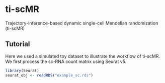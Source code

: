 # ti-scMR

Trajectory-inference-based dynamic single-cell Mendelian randomization (ti-scMR)

## Tutorial
Here we used a simulated toy dataset to illustrate the workflow of ti-scMR. We first process the sc-RNA count matrix using Seurat v5.
```R
library(Seurat)
seurat_obj <- readRDS("example_sc.rds")
```
